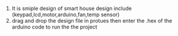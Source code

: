 1) It is smiple design of smart house design include (keypad,lcd,motor,arduino,fan,temp sensor)
2) drag and drop the design file in protues then enter the .hex of the arduino code to run the the project
